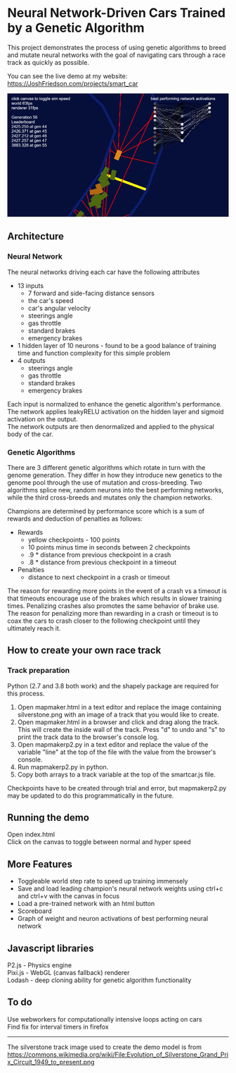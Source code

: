 # Neural Network-Driven Cars Trained by a Genetic Algorithm
This project demonstrates the process of using genetic algorithms to breed and mutate neural networks with the goal of navigating cars through a race track as quickly as possible.

You can see the live demo at my website: https://JoshFriedson.com/projects/smart_car

![Demo screenshot](demo.jpg?raw=true)


## Architecture
### Neural Network
The neural networks driving each car have the following attributes
- 13 inputs
    - 7 forward and side-facing distance sensors
    - the car's speed
    - car's angular velocity
    - steerings angle
    - gas throttle
    - standard brakes
    - emergency brakes
- 1 hidden layer of 10 neurons - found to be a good balance of training time and function complexity for this simple problem
- 4 outputs
    - steerings angle
    - gas throttle
    - standard brakes
    - emergency brakes

Each input is normalized to enhance the genetic algorithm's performance.\
The network applies leakyRELU activation on the hidden layer and sigmoid activation on the output.\
The network outputs are then denormalized and applied to the physical body of the car.


### Genetic Algorithms
There are 3 different genetic algorithms which rotate in turn with the genome generation. They differ in how they introduce new genetics to the genome pool through the use of mutation and cross-breeding. Two algorithms splice new, random neurons into the best performing networks, while the third cross-breeds and mutates only the champion networks.

Champions are determined by performance score which is a sum of rewards and deduction of penalties as follows:
- Rewards
    - yellow checkpoints - 100 points
    - 10 points minus time in seconds between 2 checkpoints
    - .9 * distance from previous checkpoint in a crash
    - .8 * distance from previous checkpoint in a timeout
- Penalties
    - distance to next checkpoint in a crash or timeout

The reason for rewarding more points in the event of a crash vs a timeout is that timeouts encourage use of the brakes which results in slower training times. Penalizing crashes also promotes the same behavior of brake use.\
The reason for penalizing more than rewarding in a crash or timeout is to coax the cars to crash closer to the following checkpoint until they ultimately reach it.


## How to create your own race track
### Track preparation
Python (2.7 and 3.8 both work) and the shapely package are required for this process.
1. Open mapmaker.html in a text editor and replace the image containing silverstone.png with an image of a track that you would like to create.
2. Open mapmaker.html in a browser and click and drag along the track.  This will create the inside wall of the track.  Press "d" to undo and "s" to print the track data to the browser's console log.
3. Open mapmakerp2.py in a text editor and replace the value of the variable "line" at the top of the file with the value from the browser's console.
4. Run mapmakerp2.py in python.
5. Copy both arrays to a track variable at the top of the smartcar.js file.

Checkpoints have to be created through trial and error, but mapmakerp2.py may be updated to do this programmatically in the future.


## Running the demo
Open index.html\
Click on the canvas to toggle between normal and hyper speed


## More Features
- Toggleable world step rate to speed up training immensely
- Save and load leading champion's neural network weights using ctrl+c and ctrl+v with the canvas in focus
- Load a pre-trained network with an html button
- Scoreboard
- Graph of weight and neuron activations of best performing neural network


## Javascript libraries
P2.js - Physics engine\
Pixi.js - WebGL (canvas fallback) renderer\
Lodash - deep cloning ability for genetic algorithm functionality


## To do
Use webworkers for computationally intensive loops acting on cars\
Find fix for interval timers in firefox

---

The silverstone track image used to create the demo model is from https://commons.wikimedia.org/wiki/File:Evolution_of_Silverstone_Grand_Prix_Circuit_1949_to_present.png